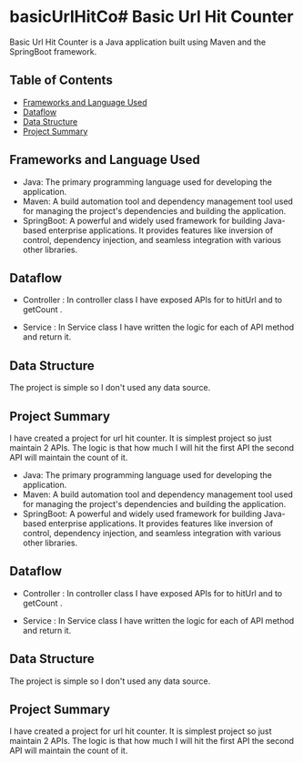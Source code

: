 # basicUrlHitCo# Basic Url Hit Counter

Basic Url Hit Counter is a Java application built using Maven and the SpringBoot framework.

## Table of Contents

- [Frameworks and Language Used](#frameworks-and-language-used)
- [Dataflow](#dataflow)
- [Data Structure](#data-structure)
- [Project Summary](#project-summary)

## Frameworks and Language Used

- Java: The primary programming language used for developing the application.
- Maven: A build automation tool and dependency management tool used for managing the project's dependencies and building the application.
- SpringBoot: A powerful and widely used framework for building Java-based enterprise applications. It provides features like inversion of control, dependency injection, and seamless integration with various other libraries.

## Dataflow
* Controller : In controller class I have exposed APIs for to hitUrl and to getCount  .

* Service : In Service class I have written the logic for each of API method and return it.


## Data Structure

The project is simple so I don't used any data source.

## Project Summary

I have created a project for url hit counter. It is simplest project so just maintain 2 APIs. The logic is that how much I will hit the first API the second API will maintain the count of it.
- Java: The primary programming language used for developing the application.
- Maven: A build automation tool and dependency management tool used for managing the project's dependencies and building the application.
- SpringBoot: A powerful and widely used framework for building Java-based enterprise applications. It provides features like inversion of control, dependency injection, and seamless integration with various other libraries.

## Dataflow
* Controller : In controller class I have exposed APIs for to hitUrl and to getCount  .

* Service : In Service class I have written the logic for each of API method and return it.


## Data Structure

The project is simple so I don't used any data source.

## Project Summary

I have created a project for url hit counter. It is simplest project so just maintain 2 APIs. The logic is that how much I will hit the first API the second API will maintain the count of it.
